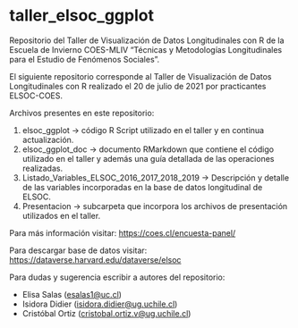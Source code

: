 # taller_elsoc_ggplot
Repositorio del Taller de Visualización de Datos Longitudinales con R de la Escuela de Invierno COES-MLIV “Técnicas y Metodologías Longitudinales para el Estudio de Fenómenos Sociales”.

El siguiente repositorio corresponde al Taller de Visualización de Datos Longitudinales con R realizado el 20 de julio de 2021 por practicantes ELSOC-COES.

Archivos presentes en este repositorio:

1. elsoc_ggplot -> código R Script utilizado en el taller y en continua actualización.
2. elsoc_ggplot_doc -> documento RMarkdown que contiene el código utilizado en el taller y además una guía detallada de las operaciones realizadas. 
3. Listado_Variables_ELSOC_2016_2017_2018_2019 -> Descripción y detalle de las variables incorporadas en la base de datos longitudinal de ELSOC. 
4. Presentacion -> subcarpeta que incorpora los archivos de presentación utilizados en el taller.

Para más información visitar: https://coes.cl/encuesta-panel/

Para descargar base de datos visitar: https://dataverse.harvard.edu/dataverse/elsoc

Para dudas y sugerencia escribir a autores del repositorio:
 - Elisa Salas (esalas1@uc.cl)
 - Isidora Didier (isidora.didier@ug.uchile.cl)
 - Cristóbal Ortiz (cristobal.ortiz.v@ug.uchile.cl)
